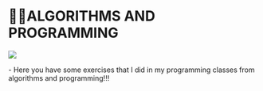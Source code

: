 <h1 text-aling = "center"> 👨‍💻ALGORITHMS AND PROGRAMMING </h1>

<img src = "[https://pin.it/2VyO997l5](https://i.pinimg.com/564x/11/66/a0/1166a0200d1b5a3fe558160d7d205327.jpg)">

<p> - Here you have some exercises that I did in my programming classes from algorithms and programming!!! </p>
